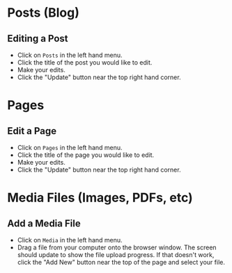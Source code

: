 # Posts (Blog)

## Editing a Post

- Click on `Posts` in the left hand menu.
- Click the title of the post you would like to edit.
- Make your edits.
- Click the "Update" button near the top right hand corner.

# Pages

## Edit a Page

- Click on `Pages` in the left hand menu.
- Click the title of the page you would like to edit.
- Make your edits.
- Click the "Update" button near the top right hand corner.

# Media Files (Images, PDFs, etc)

## Add a Media File

- Click on `Media` in the left hand menu.
- Drag a file from your computer onto the browser window. The screen should update to show the file upload progress. If that doesn't work, click the "Add New" button near the top of the page and select your file.